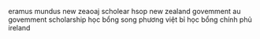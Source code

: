 eramus mundus
new zeaoaj scholear hsop
new zealand govemment 
au govemment scholarship 
học bổng song phương việt bỉ 
học bổng chính phủ ireland 

